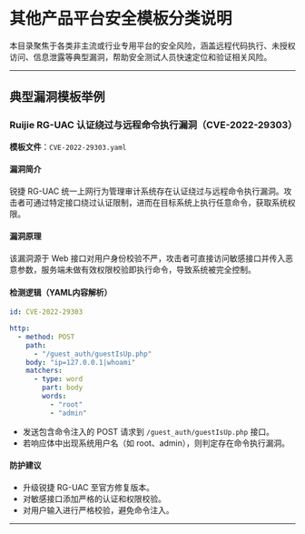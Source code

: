 # 其他产品平台安全模板分类说明

本目录聚焦于各类非主流或行业专用平台的安全风险，涵盖远程代码执行、未授权访问、信息泄露等典型漏洞，帮助安全测试人员快速定位和验证相关风险。

---

## 典型漏洞模板举例

### Ruijie RG-UAC 认证绕过与远程命令执行漏洞（CVE-2022-29303）

**模板文件**：`CVE-2022-29303.yaml`

#### 漏洞简介

锐捷 RG-UAC 统一上网行为管理审计系统存在认证绕过与远程命令执行漏洞。攻击者可通过特定接口绕过认证限制，进而在目标系统上执行任意命令，获取系统权限。

#### 漏洞原理

该漏洞源于 Web 接口对用户身份校验不严，攻击者可直接访问敏感接口并传入恶意参数，服务端未做有效权限校验即执行命令，导致系统被完全控制。

#### 检测逻辑（YAML内容解析）

```yaml
id: CVE-2022-29303

http:
  - method: POST
    path:
      - "/guest_auth/guestIsUp.php"
    body: "ip=127.0.0.1|whoami"
    matchers:
      - type: word
        part: body
        words:
          - "root"
          - "admin"
```

- 发送包含命令注入的 POST 请求到 `/guest_auth/guestIsUp.php` 接口。
- 若响应体中出现系统用户名（如 root、admin），则判定存在命令执行漏洞。

#### 防护建议

- 升级锐捷 RG-UAC 至官方修复版本。
- 对敏感接口添加严格的认证和权限校验。
- 对用户输入进行严格校验，避免命令注入。

---